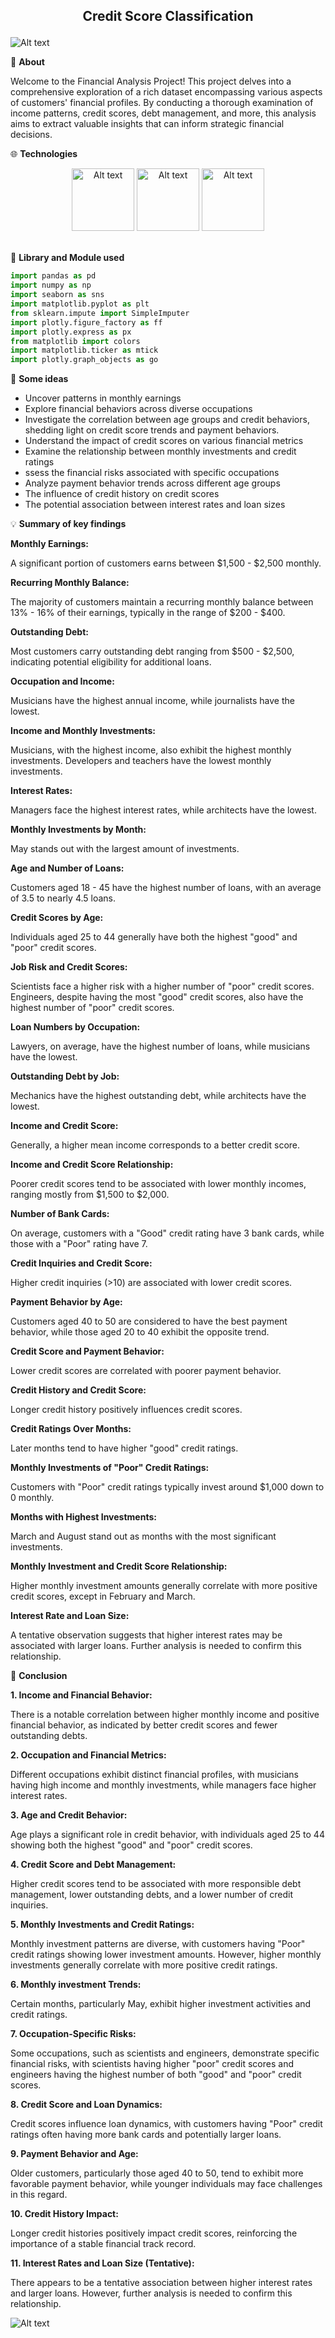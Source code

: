 ## <p align="center">Credit Score Classification</p>

![Alt text](https://drive.google.com/uc?id=1Jq-YNV_BdKAaoAuSxLslTkydjjjszZ5a)


:round_pushpin:	**About**

Welcome to the Financial Analysis Project! This project delves into a comprehensive exploration of a rich dataset encompassing various aspects of customers' financial profiles. By conducting a thorough examination of income patterns, credit scores, debt management, and more, this analysis aims to extract valuable insights that can inform strategic financial decisions.

:globe_with_meridians: **Technologies**

<div align="center">
  <img src="https://drive.google.com/uc?id=1e3JzgF5W88Hl56c9PlMsruqPRGY4UTmI" alt="Alt text" width="100" height="100">
  <img src="https://drive.google.com/uc?id=1PHb7i9galZ75n1g8v37g_uw3s-Yk8qZe" alt="Alt text" width="100" height="100">
  <img src="https://drive.google.com/uc?id=1nV6GakOpOpakGTARtwlKOygdNmUcvs7_" alt="Alt text" width="100" height="100">
</div>
<br>

:notebook: **Library and Module used**
```python
import pandas as pd 
import numpy as np
import seaborn as sns
import matplotlib.pyplot as plt
from sklearn.impute import SimpleImputer
import plotly.figure_factory as ff
import plotly.express as px 
from matplotlib import colors 
import matplotlib.ticker as mtick 
import plotly.graph_objects as go
```

:dart: **Some ideas**

- Uncover patterns in monthly earnings
- Explore financial behaviors across diverse occupations
- Investigate the correlation between age groups and credit behaviors, shedding light on credit score trends and payment behaviors.
- Understand the impact of credit scores on various financial metrics
- Examine the relationship between monthly investments and credit ratings
- ssess the financial risks associated with specific occupations
- Analyze payment behavior trends across different age groups
- The influence of credit history on credit scores
- The potential association between interest rates and loan sizes

:bulb: **Summary of key findings**

**Monthly Earnings:**

A significant portion of customers earns between $1,500 - $2,500 monthly.

**Recurring Monthly Balance:**

The majority of customers maintain a recurring monthly balance between 13% - 16% of their earnings, typically in the range of $200 - $400.

**Outstanding Debt:**

Most customers carry outstanding debt ranging from $500 - $2,500, indicating potential eligibility for additional loans.

**Occupation and Income:**

Musicians have the highest annual income, while journalists have the lowest.

**Income and Monthly Investments:**

Musicians, with the highest income, also exhibit the highest monthly investments. Developers and teachers have the lowest monthly investments.

**Interest Rates:**

Managers face the highest interest rates, while architects have the lowest.

**Monthly Investments by Month:**

May stands out with the largest amount of investments.

**Age and Number of Loans:**

Customers aged 18 - 45 have the highest number of loans, with an average of 3.5 to nearly 4.5 loans.

**Credit Scores by Age:**

Individuals aged 25 to 44 generally have both the highest "good" and "poor" credit scores.

**Job Risk and Credit Scores:**

Scientists face a higher risk with a higher number of "poor" credit scores. Engineers, despite having the most "good" credit scores, also have the highest number of "poor" credit scores.

**Loan Numbers by Occupation:**

Lawyers, on average, have the highest number of loans, while musicians have the lowest.

**Outstanding Debt by Job:**

Mechanics have the highest outstanding debt, while architects have the lowest.

**Income and Credit Score:**

Generally, a higher mean income corresponds to a better credit score.

**Income and Credit Score Relationship:**

Poorer credit scores tend to be associated with lower monthly incomes, ranging mostly from $1,500 to $2,000.

**Number of Bank Cards:**

On average, customers with a "Good" credit rating have 3 bank cards, while those with a "Poor" rating have 7.

**Credit Inquiries and Credit Score:**

Higher credit inquiries (>10) are associated with lower credit scores.

**Payment Behavior by Age:**

Customers aged 40 to 50 are considered to have the best payment behavior, while those aged 20 to 40 exhibit the opposite trend.

**Credit Score and Payment Behavior:**

Lower credit scores are correlated with poorer payment behavior.

**Credit History and Credit Score:**

Longer credit history positively influences credit scores.

**Credit Ratings Over Months:**

Later months tend to have higher "good" credit ratings.

**Monthly Investments of "Poor" Credit Ratings:**

Customers with "Poor" credit ratings typically invest around $1,000 down to 0 monthly.

**Months with Highest Investments:**

March and August stand out as months with the most significant investments.

**Monthly Investment and Credit Score Relationship:**

Higher monthly investment amounts generally correlate with more positive credit scores, except in February and March.

**Interest Rate and Loan Size:**

A tentative observation suggests that higher interest rates may be associated with larger loans. Further analysis is needed to confirm this relationship.

:checkered_flag: **Conclusion**

**1. Income and Financial Behavior:**

There is a notable correlation between higher monthly income and positive financial behavior, as indicated by better credit scores and fewer outstanding debts.

**2. Occupation and Financial Metrics:**

Different occupations exhibit distinct financial profiles, with musicians having high income and monthly investments, while managers face higher interest rates.

**3. Age and Credit Behavior:**

Age plays a significant role in credit behavior, with individuals aged 25 to 44 showing both the highest "good" and "poor" credit scores.

**4. Credit Score and Debt Management:**

Higher credit scores tend to be associated with more responsible debt management, lower outstanding debts, and a lower number of credit inquiries.

**5. Monthly Investments and Credit Ratings:**

Monthly investment patterns are diverse, with customers having "Poor" credit ratings showing lower investment amounts. However, higher monthly investments generally correlate with more positive credit ratings.

**6. Monthly investment Trends:**

Certain months, particularly May, exhibit higher investment activities and credit ratings.

**7. Occupation-Specific Risks:**

Some occupations, such as scientists and engineers, demonstrate specific financial risks, with scientists having higher "poor" credit scores and engineers having the highest number of both "good" and "poor" credit scores.

**8. Credit Score and Loan Dynamics:**

Credit scores influence loan dynamics, with customers having "Poor" credit ratings often having more bank cards and potentially larger loans.

**9. Payment Behavior and Age:**

Older customers, particularly those aged 40 to 50, tend to exhibit more favorable payment behavior, while younger individuals may face challenges in this regard.

**10. Credit History Impact:**

Longer credit histories positively impact credit scores, reinforcing the importance of a stable financial track record.

**11. Interest Rates and Loan Size (Tentative):**

There appears to be a tentative association between higher interest rates and larger loans. However, further analysis is needed to confirm this relationship.


![Alt text](https://drive.google.com/uc?id=1-kUUkJP3fM0pLr25WnyxdHMl5mAaLXga)
